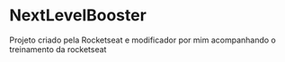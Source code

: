 # NextLevelBooster
Projeto criado pela Rocketseat e modificador por mim acompanhando o treinamento da rocketseat
